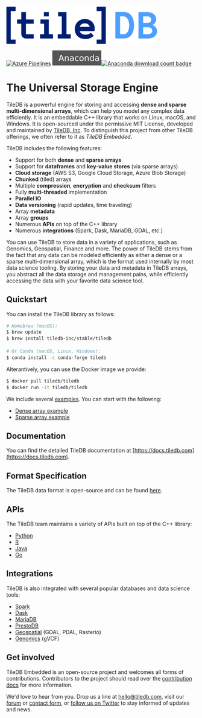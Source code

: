 <a href="https://tiledb.com"><img src="https://github.com/TileDB-Inc/TileDB/raw/dev/doc/source/_static/tiledb-logo_color_no_margin_@4x.png" alt="TileDB logo" width="400"></a>

[![Azure Pipelines](https://dev.azure.com/TileDB-Inc/CI/_apis/build/status/TileDB-Inc.TileDB?branchName=dev)](https://dev.azure.com/TileDB-Inc/CI/_build/latest?definitionId=2&branchName=dev) ![](doc/anaconda.svg)[![Anaconda download count badge](https://anaconda.org/conda-forge/TileDB/badges/downloads.svg)](https://anaconda.org/conda-forge/TileDB)

# The Universal Storage Engine

TileDB is a powerful engine for storing and accessing **dense and sparse multi-dimensional arrays**, which can help you model any complex data efficiently. It is an embeddable C++ library that works on Linux, macOS, and Windows. It is open-sourced under the permissive MIT License, developed and maintained by [TileDB, Inc](https://tiledb.com/). To distinguish this project from other TileDB offerings, we often refer to it as *TileDB Embedded*. 

TileDB includes the following features:

* Support for both **dense** and **sparse arrays**
* Support for **dataframes** and **key-value stores** (via sparse arrays)
* **Cloud storage** (AWS S3, Google Cloud Storage, Azure Blob Storage)
* **Chunked** (tiled) arrays
* Multiple **compression**, **encryption** and **checksum** filters
* Fully **multi-threaded** implementation
* **Parallel IO**
* **Data versioning** (rapid updates, time traveling)
* Array **metadata**
* Array **groups**
* Numerous **APIs** on top of the C++ library
* Numerous **integrations** (Spark, Dask, MariaDB, GDAL, etc.)
 
You can use TileDB to store data in a variety of applications, such as Genomics, Geospatial, Finance and more. The power of TileDB stems from the fact that any data can be modeled efficiently as either a dense or a sparse multi-dimensional array, which is the format used internally by most data science tooling. By storing your data and metadata in TileDB arrays, you abstract all the data storage and management pains, while efficiently accessing the data with your favorite data science tool.

## Quickstart

You can install the TileDB library as follows:

```bash
# Homebrew (macOS):
$ brew update
$ brew install tiledb-inc/stable/tiledb

# Or Conda (macOS, Linux, Windows):
$ conda install -c conda-forge tiledb
```

Alterantively, you can use the Docker image we provide:

```bash
$ docker pull tiledb/tiledb
$ docker run -it tiledb/tiledb
```

We include several [examples](https://github.com/TileDB-Inc/TileDB/tree/dev/examples). You can start with the following:

* [Dense array example](https://github.com/TileDB-Inc/TileDB/blob/dev/examples/cpp_api/quickstart_dense.cc)
* [Sparse array example](https://github.com/TileDB-Inc/TileDB/blob/dev/examples/cpp_api/quickstart_sparse.cc)

## Documentation

You can find the detailed TileDB documentation at [https://docs.tiledb.com](https://docs.tiledb.com).

## Format Specification

The TileDB data format is open-source and can be found [here](format_spec/FORMAT_SPEC.md).

## APIs

The TileDB team maintains a variety of APIs built on top of the C++ library:

* [Python](https://github.com/TileDB-Inc/TileDB-Py)
* [R](https://github.com/TileDB-Inc/TileDB-R)
* [Java](https://github.com/TileDB-Inc/TileDB-Java)
* [Go](https://github.com/TileDB-Inc/TileDB-Go)

## Integrations

TileDB is also integrated with several popular databases and data science tools:

* [Spark](https://docs.tiledb.com/spark/)
* [Dask](https://docs.tiledb.com/dask/)
* [MariaDB](https://docs.tiledb.com/mariadb/)
* [PrestoDB](https://docs.tiledb.com/prestodb/)
* [Geospatial](https://docs.tiledb.com/geospatial/) (GDAL, PDAL, Rasterio)
* [Genomics](https://docs.tiledb.com/genomics/) (gVCF)

## Get involved

TileDB Embedded is an open-source project and welcomes all forms of contributions. Contributors to the project should read over the [contribution docs](https://github.com/TileDB-Inc/TileDB/blob/dev/CONTRIBUTING.md) for more information.

We'd love to hear from you. Drop us a line at [hello@tiledb.com](mailto:hello@tiledb.com), visit our [forum](https://forum.tiledb.com/) or [contact form](https://tiledb.com/contact), or [follow us on Twitter](https://twitter.com/tiledb) to stay informed of updates and news.

